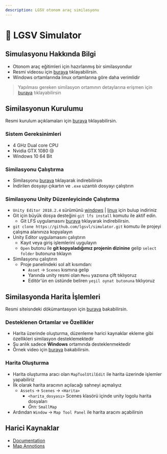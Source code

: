 ```yaml
---
description: LGSV otonom araç similasyonu
---
```


# 🚗 LGSV Simulator

## Simulasyonu Hakkında Bilgi

* Otonom araç eğitimleri için hazırlanmış bir similasyondur
* Resmi videosu için [buraya](https://www.youtube.com/watch?v=NgW1P75wiuA&) tıklayabilirsin.
* Windows ortamlarında linux ortamlarına göre daha verimlidir

> Yapılması gereken similasyon ortamının detaylarına erişmen için [buraya](https://github.com/yedhrab/YWiki/tree/169abadfd1b8862c004399268f6ca1f9f9359d61/6%20-%20Uygulama%20&%20Yazılım/resources/requirements.pdf) tıklayabilirsin

## Similasyonun Kurulumu

Resmi kurulum açıklamaları için [buraya](https://www.lgsvlsimulator.com/docs/getting-started/) tıklayabilirsin.

### Sistem Gereksinimleri

* 4 GHz Dual core CPU
* Nvidia GTX 1080 😢
* Windows 10 64 Bit

### Similasyonu Çalıştırma

* Similasyonu [buraya](https://github.com/lgsvl/simulator/releases/tag/2019.01) tıklayarak indirebilirsin
* İndirilen dosyayı çıkartın ve `.exe` uzantılı dosyayı çalıştırın

### Similasyonu Unity Düzenleyicinde Çalıştırma

* `Unity Editor 2018.2.4` sürümünü [windows](https://unity3d.com/get-unity/download/archive) \| [linux](https://beta.unity3d.com/download/fe703c5165de/public_download.html) için bulup indiriniz
* Git için büyük dosya desteğini `git lfs install` komutu ile aktif edin.
  * Git LFS uygulamasını [buraya](https://git-lfs.github.com/) tıklayarak indirebilirsin.
* `git clone https://github.com/lgsvl/simulator.git` komutu ile projeyi çalışma alanınıza kopyalayın
* Unity Editor uygulamasını çalıştırın
  * Kayıt veya giriş işlemlerini uygulayın
  * `Open` butonu ile **git kopyaladığımız projenin dizinine** gelip `select folder` butonuna tıklayın
* Similasyonu çalıştırın
  * Proje panelindeki sol alt kısımdan:
    * `Asset` -&gt; `Scenes` kısmına gelip
    * Yanında unity resmi olan `Menu` yazısına çift tıklıyoruz
    * Editör'ün en üstünde beliren `yeşil oynat butonuna` tıklıyoruz

## Similasyonda Harita İşlemleri

Resmi siteisndeki dökümantasyon için [buraya](https://www.lgsvlsimulator.com/docs/map-annotation/) bakabilirsin.

### Desteklenen Ortamlar ve Özellikler

* Harita üzerinde oluşturma, düzenleme harici kaynaklar ekleme gibi özellikleri similasyon desteklemektedir
* Şu anlık sadece **Windows** ortamında desteklenmektedir
* Örnek video için [buraya](https://www.youtube.com/watch?v=4aBlxCoa1DM) bakabilirsin.

### Harita Oluşturma

* Harita oluşturma aracı olan `MapToolUtilEdit` ile harita üzerinde işlemler yapabiliriz
* İlk olarak harita aracının açılacağı sahneyi açmalıyız
  * `Assets` -&gt; `Scenes` -&gt; `<Harita>`
    * `<harita_dosyası>` Scenes klasörü içinde unity logolu harita dosyaları
    * _Örn:_ `SmallMap`
* Ardından `Window` -&gt; `Map Tool Panel` ile harita aracını açabilirsin

## Harici Kaynaklar

* [Documentation](https://www.lgsvlsimulator.com/docs/getting-started/)
* [Map Annotions](https://www.youtube.com/watch?v=4aBlxCoa1DM)


